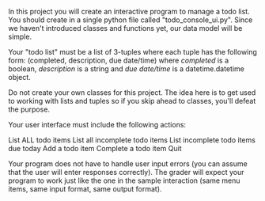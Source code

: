 In this project you will create an interactive program to manage a todo list. You should create in a single python file called "todo_console_ui.py". Since we haven't introduced classes and functions yet, our data model will be simple.

Your "todo list" must be a list of 3-tuples where each tuple has the following form: (completed, description, due date/time) where <i>completed</i> is a boolean, <i>description</i> is a string and <i>due date/time</i> is a datetime.datetime object.

Do not create your own classes for this project. The idea here is to get used to working with lists and tuples so if you skip ahead to classes, you'll defeat the purpose.

Your user interface must include the following actions:

List ALL todo items
List all incomplete todo items
List incomplete todo items due today
Add a todo item
Complete a todo item
Quit

Your program does not have to handle user input errors (you can assume that the user will enter responses correctly).
The grader will expect your program to work just like the one in the sample interaction (same menu items, same input format, same output format).
